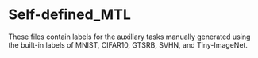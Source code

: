 # Self-defined_MTL
These files contain labels for the auxiliary tasks manually generated using the built-in labels of MNIST, CIFAR10, GTSRB, SVHN, and Tiny-ImageNet.
